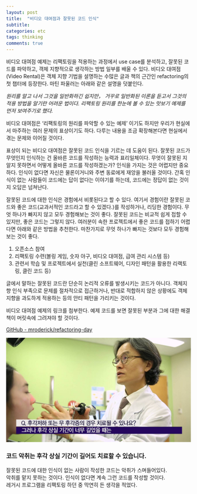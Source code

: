 ```yaml
---
layout: post
title:  "비디오 대여점과 잘못된 코드 인식"
subtitle: 
categories: etc
tags: thinking
comments: true
---  
```


비디오 대여점 예제는 리팩토링을 적용하는 과정에서 use case를 분석하고, 잘못된 코드를 파악하고, 객체 지향적으로 생각하는 방법 일부를 배울 수 있다. 비디오 대여점(Video Rental)은 객체 지향 기법을 설명하는 수많은 글과 책의 근간인 refactoring의 첫 챕터에 등장한다. 마틴 파울러는 아래와 같은 설명을 덧붙인다.

*원리를 알고 나서 그것을 일반화하긴 쉽지만， 거꾸로 일반화된 이론을 듣고서 그것의 적용 방법을 알기란 어려운 법이다. 리팩토링 원리를 한눈에 볼 수 있는 맛보기 예제를 먼저 보여주기로 했다.*

비디오 대여점은 ‘리팩토링의 원리를 파악할 수 있는 예제’ 이기도 하지만 우리가 현실에서 마주하는 여러 문제의 표상이기도 하다. 다루는 내용을 조금 확장해본다면 현실에서 겪는 문제와 이어질 것이다.

표상이 되는 비디오 대여점은 잘못된 코드 인식을 기르는 데 도움이 된다. 잘못된 코드가 무엇인지 인식하는 건 올바른 코드를 작성하는 능력과 표리일체이다. 무엇이 잘못된 지 알지 못하면서 어떻게 올바른 코드를 작성하겠는가? 인식을 가지는 것은 어렵지만 중요하다. 인식이 없다면 자신은 물론이거니와 주변 동료에게 재앙을 불러올 것이다. 간혹 인식이 없는 사람들이 코드에는 답이 없다는 이야기를 하는데, 코드에는 정답이 없는 것이지 오답은 넘쳐난다.

잘못된 코드에 대한 인식은 경험에서 비롯된다고 할 수 있다. 여기서 경험이란 잘못된 코드와 좋은 코드(교과서적인 코드라고 할 수 있겠다.)를 작성하거나, 리딩한 경험이다. 무엇 하나가 빠지지 않고 모두 경험해보는 것이 좋다. 잘못된 코드는 비교적 쉽게 접할 수 있지만, 좋은 코드는 그렇지 않다. 여러분이 속한 프로젝트에서 좋은 코드를 접하기 어렵다면 아래와 같은 방법을 추천한다. 마찬가지로 무엇 하나가 빠지는 것보다 모두 경험해보는 것이 좋다.

1. 오픈소스 참여
2. 리팩토링 수련(볼링 게임, 숫자 야구, 비디오 대여점, 급여 관리 시스템 등)
3. 관련서 학습 및 프로젝트에서 실천(클린 소프트웨어, 디자인 패턴을 활용한 리랙토링, 클린 코드 등)

글에서 말하는 잘못된 코드란 단순히 논리적 오류를 발생시키는 코드가 아니다. 객체지향 인식 부족으로 문제를 절차적으로 접근하거나, 반대로 적합하지 않은 상황에도 객체지향을 과도하게 적용하는 등의 안티 패턴을 가리키는 것이다.

비디오 대여점 예제의 링크를 첨부한다.
예제 코드를 보면 잘못된 부분과 그에 대한 해결책이 머릿속에 그려져야 할 것이다. 

[GitHub - mroderick/refactoring-day](https://github.com/mroderick/refactoring-day)

![](/assets/img/olfactory_symptom.jpg)

### 코드 악취는 후각 상실 기간이 길어도 치료할 수 있습니다.

잘못된 코드에 대한 인식이 없는 사람이 작성한 코드는 악취가 스며들어있다.  
악취를 맡지 못하는 것이다. 인식이 없다면 계속 그런 코드를 작성할 것이다.  
레거시 프로그램을 리팩토링 하던 중 막연히 든 생각을 적었다.
